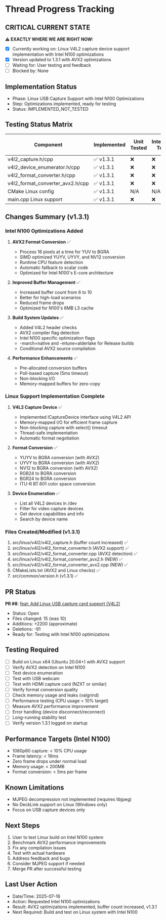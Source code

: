 # Thread Progress Tracking

## CRITICAL CURRENT STATE
**⚠️ EXACTLY WHERE WE ARE RIGHT NOW:**
- [x] Currently working on: Linux V4L2 capture device support implementation with Intel N100 optimizations
- [x] Version updated to 1.3.1 with AVX2 optimizations
- [ ] Waiting for: User testing and feedback
- [ ] Blocked by: None

## Implementation Status
- Phase: Linux USB Capture Support with Intel N100 Optimizations
- Step: Optimizations implemented, ready for testing
- Status: IMPLEMENTED_NOT_TESTED

## Testing Status Matrix
| Component | Implemented | Unit Tested | Integration Tested | Multi-Instance Tested | 
|-----------|------------|-------------|--------------------|----------------------|
| v4l2_capture.h/cpp | ✅ v1.3.1 | ❌ | ❌ | ❌ |
| v4l2_device_enumerator.h/cpp | ✅ v1.3.1 | ❌ | ❌ | ❌ |
| v4l2_format_converter.h/cpp | ✅ v1.3.1 | ❌ | ❌ | ❌ |
| v4l2_format_converter_avx2.h/cpp | ✅ v1.3.1 | ❌ | ❌ | ❌ |
| CMake Linux config | ✅ v1.3.1 | N/A | N/A | N/A |
| main.cpp Linux support | ✅ v1.3.1 | ❌ | ❌ | ❌ |

## Changes Summary (v1.3.1)

### Intel N100 Optimizations Added
1. **AVX2 Format Conversion** ✅
   - Process 16 pixels at a time for YUV to BGRA
   - SIMD optimized YUYV, UYVY, and NV12 conversion
   - Runtime CPU feature detection
   - Automatic fallback to scalar code
   - Optimized for Intel N100's E-core architecture

2. **Improved Buffer Management** ✅
   - Increased buffer count from 6 to 10
   - Better for high-load scenarios
   - Reduced frame drops
   - Optimized for N100's 6MB L3 cache

3. **Build System Updates** ✅
   - Added V4L2 header checks
   - AVX2 compiler flag detection
   - Intel N100 specific optimization flags
   - -march=native and -mtune=alderlake for Release builds
   - Conditional AVX2 source compilation

4. **Performance Enhancements** ✅
   - Pre-allocated conversion buffers
   - Poll-based capture (5ms timeout)
   - Non-blocking I/O
   - Memory-mapped buffers for zero-copy

### Linux Support Implementation Complete
1. **V4L2 Capture Device** ✅
   - Implemented ICaptureDevice interface using V4L2 API
   - Memory-mapped I/O for efficient frame capture
   - Non-blocking capture with select() timeout
   - Thread-safe implementation
   - Automatic format negotiation

2. **Format Conversion** ✅
   - YUYV to BGRA conversion (with AVX2)
   - UYVY to BGRA conversion (with AVX2)
   - NV12 to BGRA conversion (with AVX2)
   - RGB24 to BGRA conversion
   - BGR24 to BGRA conversion
   - ITU-R BT.601 color space conversion

3. **Device Enumeration** ✅
   - List all V4L2 devices in /dev
   - Filter for video capture devices
   - Get device capabilities and info
   - Search by device name

### Files Created/Modified (v1.3.1)
1. src/linux/v4l2/v4l2_capture.h (buffer count increased) ✅
2. src/linux/v4l2/v4l2_format_converter.h (AVX2 support) ✅
3. src/linux/v4l2/v4l2_format_converter.cpp (AVX2 detection) ✅
4. src/linux/v4l2/v4l2_format_converter_avx2.h (NEW) ✅
5. src/linux/v4l2/v4l2_format_converter_avx2.cpp (NEW) ✅
6. CMakeLists.txt (AVX2 and Linux checks) ✅
7. src/common/version.h (v1.3.1) ✅

## PR Status
**PR #8**: [feat: Add Linux USB capture card support (V4L2)](https://github.com/zbynekdrlik/ndi-bridge/pull/8)
- Status: Open
- Files changed: 15 (was 10)
- Additions: +2200 (approximate)
- Deletions: -91
- Ready for: Testing with Intel N100 optimizations

## Testing Required
- [ ] Build on Linux x64 (Ubuntu 20.04+) with AVX2 support
- [ ] Verify AVX2 detection on Intel N100
- [ ] Test device enumeration
- [ ] Test with USB webcam
- [ ] Test with HDMI capture card (NZXT or similar)
- [ ] Verify format conversion quality
- [ ] Check memory usage and leaks (valgrind)
- [ ] Performance testing (CPU usage < 10% target)
- [ ] Measure AVX2 performance improvement
- [ ] Error handling (device disconnect/reconnect)
- [ ] Long-running stability test
- [ ] Verify version 1.3.1 logged on startup

## Performance Targets (Intel N100)
- 1080p60 capture: < 10% CPU usage
- Frame latency: < 16ms
- Zero frame drops under normal load
- Memory usage: < 200MB
- Format conversion: < 5ms per frame

## Known Limitations
- MJPEG decompression not implemented (requires libjpeg)
- No DeckLink support on Linux (Windows only)
- Focus on USB capture devices only

## Next Steps
1. User to test Linux build on Intel N100 system
2. Benchmark AVX2 performance improvements
3. Fix any compilation issues
4. Test with actual hardware
5. Address feedback and bugs
6. Consider MJPEG support if needed
7. Merge PR after successful testing

## Last User Action
- Date/Time: 2025-07-16
- Action: Requested Intel N100 optimizations
- Result: AVX2 optimizations implemented, buffer count increased, v1.3.1
- Next Required: Build and test on Linux system with Intel N100
